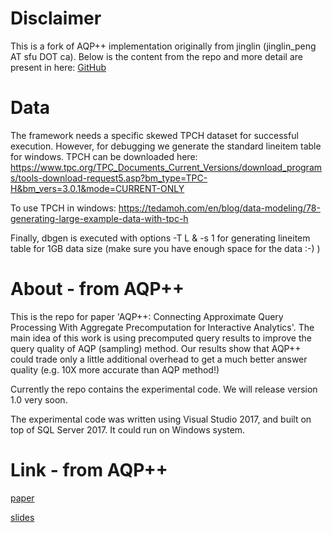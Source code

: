 # Disclaimer
This is a fork of AQP++ implementation originally from jinglin (jinglin_peng AT sfu DOT ca). Below is the content from the repo and more detail are present in here: <a href="https://github.com/sfu-db/aqppp/tree/master" target="_blank">GitHub</a> 

# Data
The framework needs a specific skewed TPCH dataset for successful execution. However, for debugging we generate the standard lineitem table for windows.
TPCH can be downloaded here: https://www.tpc.org/TPC_Documents_Current_Versions/download_programs/tools-download-request5.asp?bm_type=TPC-H&bm_vers=3.0.1&mode=CURRENT-ONLY

To use TPCH in windows: https://tedamoh.com/en/blog/data-modeling/78-generating-large-example-data-with-tpc-h

Finally, dbgen is executed with options -T L & -s 1 for generating lineitem table for 1GB data size (make sure you have enough space for the data :-) )

# About - from AQP++
This is the repo for paper 'AQP++: Connecting Approximate Query Processing With Aggregate Precomputation for Interactive Analytics'. The main idea of this work is using precomputed query results to improve the query quality of AQP (sampling) method. Our results show that AQP++ could trade only a little additional overhead to get a much better answer quality (e.g. 10X more accurate than AQP method!)  

Currently the repo contains the experimental code. We will release version 1.0 very soon.

The experimental code was written using Visual Studio 2017, and built on top of SQL Server 2017. It could run on Windows system.  

# Link  - from AQP++
<a href="../master/SIGMOD2018_AQP%2B%2B_paper.pdf" target="_blank">paper</a>

<a href="../master/SIGMOD2018_AQP%2B%2B_slides.pdf" target="_blank">slides</a>
